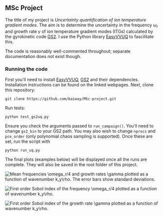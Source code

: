 ## MSc Project

The title of my project is _Uncertainty quantification of ion temperature gradient modes_. The aim is to determine the uncertainty in the frequency $\omega_r$ and growth rate $\gamma$ of ion temperature gradient modes (ITGs) calculated by the gyrokinetic code [GS2](https://gyrokinetics.gitlab.io/gs2/). I use the Python library [EasyVVUQ](https://easyvvuq.readthedocs.io/en/dev/) to fascilitate this. 

The code is reasonably well-commented throughout; separate documentation does not exist though. 

### Running the code
First you'll need to install [EasyVVUQ](https://easyvvuq.readthedocs.io/en/dev/), [GS2](https://gyrokinetics.gitlab.io/gs2/) and their dependencies. Installation instructions can be found on the linked webpages. 
Next, clone this repository:
```
git clone https://github.com/baiway/MSc-project.git
```
Run tests:
```
python test_gs2uq.py
```
Ensure you check the arguments passed to `run_campaign()`. You'll need to change `gs2_bin` to your GS2 path. You may also wish to change `nprocs` and `pce_order` (only polynomial chaos sampling is supported). Once these are set, run the script with
```
python run_uq.py
```
The final plots (examples below) will be displayed once all the runs are complete. They will also be saved in the root folder of this project.

![Mean frequencies $\omega_r/4$ and growth rates $\gamma$ plotted as a function of wavenumber $k_y\rho$. The error bars show standard deviations.](https://github.com/[baiway]/[MSc-project]/blob/[main]/first-actual-scan.png?raw=true)

![First order Sobol index of the frequency $\omega_r/4$ plotted as a function of wavenumber $k_y\rho$.](https://github.com/[baiway]/[MSc-project]/blob/[main]/first_Sobol_omega_attempt1.png?raw=true)

![First order Sobol index of the growth rate $\gamma$ plotted as a function of wavenumber $k_y\rho$.](https://github.com/[baiway]/[MSc-project]/blob/[main]/first_Sobol_gamma_attempt1.png?raw=true)
